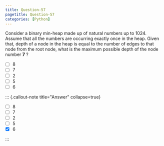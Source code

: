 ```yaml
---
title: Question-57
pagetitle: Question-57
categories: [Python]
---
```


Consider a binary min-heap made up of natural numbers up to 1024. Assume that all the numbers are occurring exactly once in the heap. Given that, depth of a node in the heap is equal to the number of edges to that node from the root node, what is the maximum possible depth of the node number **7** ? 

- [ ] $8$
- [ ] $7$
- [ ] $2$
- [ ] $5$
- [ ] $6$

::: {.callout-note title="Answer" collapse=true}

- [ ] $8$
- [ ] $7$
- [ ] $2$
- [ ] $5$
- [x] $6$

:::
